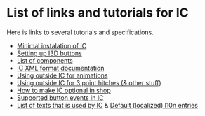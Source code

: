 # List of links and tutorials for IC

Here is links to several tutorials and specifications.

* [Minimal instalation of IC](./minimalInstalation.md)
* [Setting up I3D buttons](./tutorials/settingUp3D.md)
* [List of components](./supportedComponents.md)
* [IC XML format documentation](./XMLFormatDocumentation.md)
* [Using outside IC for animations](./tutorials/outsideIC.md)
* [Using outside IC for 3 point hitches (& other stuff)](./tutorials/3pControl.md)
* [How to make IC optional in shop](./tutorials/optionalIC.md)
* [Supported button events in IC](./components/supportedButtonEvents.md)
* [List of texts that is used by IC](./usedTexts.md) & [Default (localized) l10n entries](./code/l10n_entries.md)